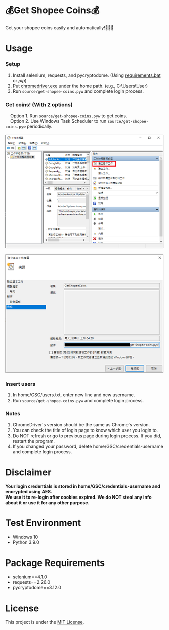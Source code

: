 # :moneybag:Get Shopee Coins:moneybag:
Get your shopee coins easily and automatically!:money_mouth_face::money_mouth_face::money_mouth_face:

# Usage
### Setup
1. Install selenium, requests, and pycryptodome. (Using [requirements.bat](./requirements.bat) or *pip*)
2. Put [chromedriver.exe](https://chromedriver.chromium.org/downloads) under the home path. (e.g., C:\Users\User)
3. Run `source/get-shopee-coins.pyw` and complete login process.

### Get coins! (With 2 options)
&nbsp;&nbsp;&nbsp;&nbsp;Option 1. Run `source/get-shopee-coins.pyw` to get coins. \
&nbsp;&nbsp;&nbsp;&nbsp;Option 2. Use Windows Task Scheduler to run `source/get-shopee-coins.pyw` periodically. \
&nbsp;&nbsp;&nbsp;&nbsp;&nbsp;&nbsp;&nbsp;&nbsp;<img src="./media/task-scheduler-1.png" width="500"> \
&nbsp;&nbsp;&nbsp;&nbsp;&nbsp;&nbsp;&nbsp;&nbsp;<img src="./media/task-scheduler-2.png" width="500">
    
### Insert users
1. In home/GSC/users.txt, enter new line and new username.
2. Run `source/get-shopee-coins.pyw` and complete login process.

### Notes
1. ChromeDriver's version should be the same as Chrome's version.
2. You can check the title of login page to know which user you login to.
3. Do NOT refresh or go to previous page during login process. If you did, restart the program.
4. If you changed your password, delete home/GSC/credentials-username and complete login process.

# Disclaimer
**Your login credentials is stored in home/GSC/credentials-username and encrypted using AES.** \
**We use it to re-login after cookies expired. We do NOT steal any info about it or use it for any other purpose.**

# Test Environment
+ Windows 10
+ Python 3.9.0

# Package Requirements
+ selenium==4.1.0
+ requests==2.26.0
+ pycryptodome==3.12.0

# License
This project is under the [MIT License](./LICENSE).
